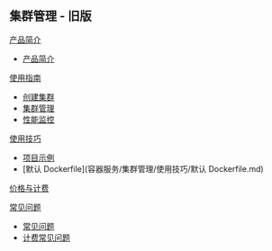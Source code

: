 ## 集群管理 - 旧版

[产品简介]()
 
  * [产品简介](容器服务/集群管理/产品简介/集群产品简介.md)

[使用指南]()

  * [创建集群](容器服务/集群管理/使用指南/创建集群.md)
  * [集群管理](容器服务/集群管理/使用指南/集群管理.md)
  * [性能监控](容器服务/集群管理/使用指南/性能监控.md)

[使用技巧]()

* [项目示例](容器服务/集群管理/使用技巧/项目示例.md)
* [默认 Dockerfile](容器服务/集群管理/使用技巧/默认 Dockerfile.md)

[价格与计费](容器服务/集群管理/集群价格与计费.md)

[常见问题]()

  * [常见问题](容器服务/集群管理/常见问题/集群常见问题.md)
  * [计费常见问题](容器服务/集群管理/常见问题/计费常见问题.md)